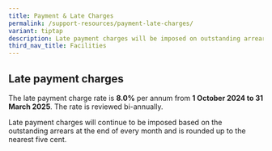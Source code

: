 ```yaml
---
title: Payment & Late Charges
permalink: /support-resources/payment-late-charges/
variant: tiptap
description: Late payment charges will be imposed on outstanding arrears.
third_nav_title: Facilities
---
```

<h2>Late payment charges</h2>
<p></p>
<p></p>
<p>The late payment charge rate is <strong>8.0%</strong> per annum from <strong>1 October 2024 to 31 March 2025</strong>.
The rate is reviewed bi-annually.</p>
<p>Late payment charges will continue to be imposed based on the outstanding
arrears at the end of every month and is rounded up to the nearest five
cent.</p>
<p></p>